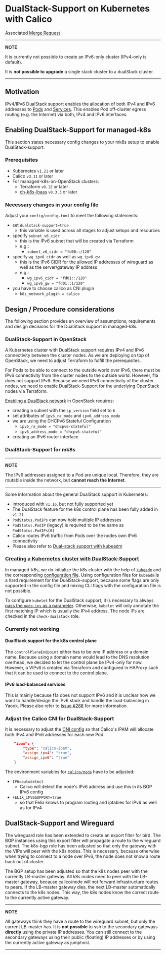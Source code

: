 # DualStack-Support on Kubernetes with Calico

Associated [Merge Request](https://gitlab.cloudandheat.com/lcm/managed-k8s/-/merge_requests/176)

---
**NOTE**

It is currently not possible to create an IPv6-only cluster (IPv4-only is default).

It is **not possible to upgrade** a single stack cluster to a dualStack cluster.

---

## Motivation

IPv4/IPv6 DualStack support enables the allocation of both IPv4 and IPv6 addresses to [Pods](https://kubernetes.io/docs/concepts/workloads/pods/) and [Services](https://kubernetes.io/docs/concepts/services-networking/service/).
This enables Pod off-cluster egress routing (e.g. the Internet) via both, IPv4 and IPv6 interfaces.

## Enabling DualStack-Support for managed-k8s

This section states necessary config changes to your mk8s setup to enable DualStack-support.

### Prerequisites

* Kubernetes `v1.21` or later
* Calico `v3.11` or later
* For managed-k8s-on-OpenStack clusters:
  * Terraform `v0.12` or later
  * [ch-k8s-lbaas](https://github.com/cloudandheat/ch-k8s-lbaas) `v0.3.3` or later

### Necessary changes in your config file

Adjust your `config/config.toml` to meet the following statements:

* set `dualstack-support=true`
  * this variable is used across all stages to adjust setups and resources
* specify `subnet_v6_cidr`
  * this is the IPv6 subnet that will be created via Terraform
  * e.g.:
    * `subnet_v6_cidr = "fd00::/120"`
* specify `wg_ipv6_cidr` as well as `wg_ipv6_gw`
  * this is the IPv6 CIDR for the allowed IP addresses of wireguard as well as the server/gateway IP address
  * e.g.:
    * `wg_ipv6_cidr = "fd01::/120"`
    * `wg_ipv6_gw = "fd01::1/120"`
* you have to choose calico as CNI plugin
  * `k8s_network_plugin = calico`

## Design / Procedure considerations

The following section provides an overview of assumptions, requirements and design decisions for the DualStack support in managed-k8s.

### DualStack-Support in OpenStack

A Kubernetes cluster with DualStack support requires IPv4 and IPv6 connectivity between the cluster nodes.
As we are deploying on top of OpenStack, we need to adjust Terraform to fulfill the prerequisites.

For Pods to be able to connect to the outside world over IPv6, there must be IPv6 connectivity from the cluster nodes to the outside world.
However, f1a does not support IPv6.
Because we need IPv6 connectivity of the cluster nodes, we need to enable DualStack-Support for the underlying OpenStack nodes via Terraform.

[Enabling a DualStack network](https://docs.openstack.org/neutron/latest/admin/config-ipv6.html) in OpenStack requires:

  * creating a subnet with the `ip_version` field set to `6`
  * set attributes of `ipv6_ra_mode` and `ipv6_address_mode`
  * we are using the DHCPv6 Stateful Configuration
    * `ipv6_ra_mode = "dhcpv6-stateful"`
    * `ipv6_address_mode = "dhcpv6-stateful"`
  * creating an IPv6 router interface

### DualStack-Support for mk8s

---
**NOTE**

The IPv6 addresses assigned to a Pod are unique local. Therefore, they are routable inside the network, but **cannot reach the Internet**.

---

Some information about the general DualStack support in Kubernetes:

* Introduced with `v1.16`, but not fully supported yet
* The DualStack feature for the k8s control plane has been fully added in `v1.21`
* `PodStatus.PodIPs` can now hold multiple IP addresses
* `PodStatus.PodIP` (legacy) is required to be the same as `PodStatus.PodIPs[0]`
* Calico routes IPv6 traffic from Pods over the nodes own IPv6 connectivity
* Please also refer to [Dual-stack support with kubeadm](https://kubernetes.io/docs/setup/production-environment/tools/kubeadm/dual-stack-support/)

### [Creating a Kubernetes cluster with DualStack-Support](https://kubernetes.io/docs/concepts/services-networking/dual-stack/#enable-ipv4-ipv6-dual-stack)

In managed-k8s, we do initialize the k8s cluster with the help of [`kubeadm`](https://kubernetes.io/docs/reference/setup-tools/kubeadm/) and the corresponding [configuration file](https://kubernetes.io/docs/reference/setup-tools/kubeadm/kubeadm-init/#config-file).
Using configuration files for `kubeadm` is a hard requirement for the DualStack-support, because some flags are only supported in the config file and mixing CLI flags with the configuration file is not possible.

To configure `kubelet` for the DualStack support, it is necessary to always [pass the `node-ips` as a parameter](https://github.com/kubernetes/kubernetes/pull/95239#).
Otherwise, `kubelet` will only annotate the first matching IP which is usually the IPv4 address.
The node IPs are checked in the `check-dualstack` role.

### Currently not working

#### DualStack support for the k8s control plane

The `controlPlaneEndpoint` either has to be *one* IP address or a domain name.
Because using a domain name would lead to the DNS resolution overhead, we decided to let the control plane be IPv4-only for now.
However, a VIPv6 is created via Terraform and configured in HAProxy such that it can be used to connect to the control plane.

#### IPv6 load-balanced services

This is mainly because f1a does not support IPv6 and it is unclear how  we want to handle/design the IPv6 stack and handle the load-balancing in Yaook.
Please also refer to [Issue #268](https://gitlab.cloudandheat.com/lcm/managed-k8s/-/issues/269) for more information.

### Adjust the Calico CNI for DualStack-Support

It is necessary to adjust the [CNI config](https://kubernetes.io/docs/concepts/extend-kubernetes/compute-storage-net/network-plugins/) so that Calico's IPAM will allocate both IPv4 and IPv6 addresses for each new Pod.

```json
    "ipam": {
        "type": "calico-ipam",
        "assign_ipv4": "true",
        "assign_ipv6": "true"
    }
```

The environment variables for [`calico/node`](https://docs.projectcalico.org/reference/node/configuration) have to be adjusted:
  * `IP6=autodetect`
    * Calico will detect the node's IPv6 address and use this in its BGP IPv6 config
  * `FELIX_IPV6SUPPORT=true`
    * so that Felix knows to program routing and iptables for IPv6 as well as for IPv4

## DualStack-Support and Wireguard

The wireguard role has been extended to create an export filter for bird.
The BGP instances using this export filter will propagate a route to the wireguard subnet.
The k8s-bgp role has been adjusted so that only the gateway with the VIPs will peer with the k8s nodes.
This is necessary, because otherwise when trying to connect to a node over IPv6, the node does not know a route back out of cluster.

The BGP setup has been adjusted so that the k8s nodes peer with the currently LB-master gateway.
All k8s nodes need to peer with the LB-master gateway, because calico/node will not forward infrastructure routes to peers.
If the LB-master gateway dies, the next LB-master automatically connects to the k8s nodes.
This way, the k8s nodes know the correct route to the currently active gateway.

---
**NOTE**

All gateways think they have a route to the wireguard subnet, but only the current LB-master has.
It is **not possible** to ssh to the secondary gateways **directly** using the private IP addresses.
You can still connect to the secondary gateways using their public (floating) IP addresses or by using the currently active gateway as jumphost.

---
